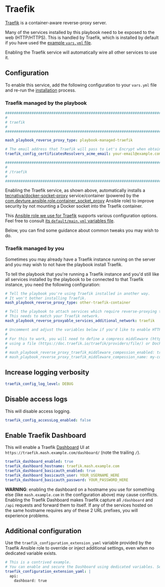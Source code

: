 # Traefik

[Traefik](https://doc.traefik.io/traefik/) is a container-aware reverse-proxy server.

Many of the services installed by this playbook need to be exposed to the web (HTTP/HTTPS). This is handled by Traefik, which is installed by default if you have used the [example `vars.yml` file](../../examples/vars.yml).

Enabling the Traefik service will automatically wire all other services to use it.


## Configuration

To enable this service, add the following configuration to your `vars.yml` file and re-run the [installation](../installing.md) process.

### Traefik managed by the playbook

```yaml
########################################################################
#                                                                      #
# traefik                                                              #
#                                                                      #
########################################################################

mash_playbook_reverse_proxy_type: playbook-managed-traefik

# The email address that Traefik will pass to Let's Encrypt when obtaining SSL certificates
traefik_config_certificatesResolvers_acme_email: your-email@example.com

########################################################################
#                                                                      #
# /traefik                                                             #
#                                                                      #
########################################################################
```

Enabling the Traefik service, as shown above, automatically installs a [tecnativa/docker-socket-proxy](https://github.com/Tecnativa/docker-socket-proxy) service/container (powered by the [com.devture.ansible.role.container_socket_proxy](https://github.com/devture/com.devture.ansible.role.container_socket_proxy) Ansible role) to improve security by not mounting a Docker socket into the Traefik container.

This [Ansible role we use for Traefik](https://github.com/mother-of-all-self-hosting/ansible-role-traefik) supports various configuration options. Feel free to consult [its `default/main.yml` variables file](https://github.com/mother-of-all-self-hosting/ansible-role-traefik/blob/main/defaults/main.yml).

Below, you can find some guidance about common tweaks you may wish to do.

### Traefik managed by you

Sometimes you may already have a Traefik instance running on the server and you may wish to not have the playbook install Traefik.

To tell the playbook that you're running a Traefik instance and you'd still like all services installed by the playbook to be connected to that Traefik instance, you need the following configuration:

```yml
# Tell the playbook you're using Traefik installed in another way.
# It won't bother installing Traefik.
mash_playbook_reverse_proxy_type: other-traefik-container

# Tell the playbook to attach services which require reverse-proxying to an additional network by default (e.g. traefik)
# This needs to match your Traefik network.
mash_playbook_reverse_proxyable_services_additional_network: traefik

# Uncomment and adjust the variables below if you'd like to enable HTTP-compression.
#
# For this to work, you will need to define a compress middleware (https://doc.traefik.io/traefik/middlewares/http/compress/) for your Traefik instance
# using a file (https://doc.traefik.io/traefik/providers/file/) or Docker (https://doc.traefik.io/traefik/providers/docker/) configuration provider.
#
# mash_playbook_reverse_proxy_traefik_middleware_compession_enabled: true
# mash_playbook_reverse_proxy_traefik_middleware_compession_name: my-compression-middleware@file
```

## Increase logging verbosity

```yaml
traefik_config_log_level: DEBUG
```

## Disable access logs

This will disable access logging.

```yaml
traefik_config_accessLog_enabled: false
```

## Enable Traefik Dashboard

This will enable a Traefik [Dashboard](https://doc.traefik.io/traefik/operations/dashboard/) UI at `https://traefik.mash.example.com/dashboard/` (note the trailing `/`).

```yaml
traefik_dashboard_enabled: true
traefik_dashboard_hostname: traefik.mash.example.com
traefik_dashboard_basicauth_enabled: true
traefik_dashboard_basicauth_user: YOUR_USERNAME_HERE
traefik_dashboard_basicauth_password: YOUR_PASSWORD_HERE
```

**WARNING**: enabling the dashboard on a hostname you use for something else (like `mash.example.com` in the configuration above) may cause conflicts. Enabling the Traefik Dashboard makes Traefik capture all `/dashboard` and `/api` requests and forward them to itself. If any of the services hosted on the same hostname requires any of these 2 URL prefixes, you will experience problems.

## Additional configuration

Use the `traefik_configuration_extension_yaml` variable provided by the Traefik Ansible role to override or inject additional settings, even when no dedicated variable exists.

```yaml
# This is a contrived example.
# You can enable and secure the Dashboard using dedicated variables. See above.
traefik_configuration_extension_yaml: |
  api:
    dashboard: true
```
